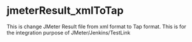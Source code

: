 # jmeterResult_xmlToTap
This is change JMeter Result file from xml format to Tap format. This is for the integration purpose of JMeter/Jenkins/TestLink
